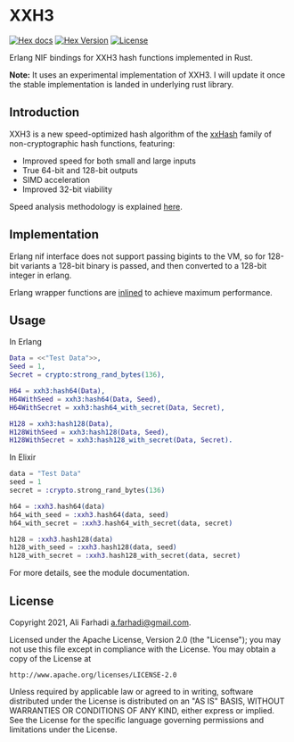 # XXH3

[![Hex docs](http://img.shields.io/badge/hex.pm-docs-green.svg?style=flat)](https://hexdocs.pm/xxh3)
[![Hex Version](http://img.shields.io/hexpm/v/xxh3.svg?style=flat)](https://hex.pm/packages/xxh3)
[![License](http://img.shields.io/hexpm/l/xxh3.svg?style=flat)](https://github.com/farhadi/xxh3/blob/master/LICENSE)

Erlang NIF bindings for XXH3 hash functions implemented in Rust.

**Note:** It uses an experimental implementation of XXH3. I will update
it once the stable implementation is landed in underlying rust library.

## Introduction

XXH3 is a new speed-optimized hash algorithm of the [xxHash](https://cyan4973.github.io/xxHash/)
family of non-cryptographic hash functions, featuring:

  - Improved speed for both small and large inputs
  - True 64-bit and 128-bit outputs
  - SIMD acceleration
  - Improved 32-bit viability

Speed analysis methodology is explained [here](https://fastcompression.blogspot.com/2019/03/presenting-xxh3.html).

## Implementation

Erlang nif interface does not support passing bigints to the VM, so for 128-bit variants
a 128-bit binary is passed, and then converted to a 128-bit integer in erlang.

Erlang wrapper functions are [inlined](https://erlang.org/doc/man/compile.html#inlining) to
achieve maximum performance.

## Usage

In Erlang

```erlang
Data = <<"Test Data">>,
Seed = 1,
Secret = crypto:strong_rand_bytes(136),

H64 = xxh3:hash64(Data),
H64WithSeed = xxh3:hash64(Data, Seed),
H64WithSecret = xxh3:hash64_with_secret(Data, Secret),

H128 = xxh3:hash128(Data),
H128WithSeed = xxh3:hash128(Data, Seed),
H128WithSecret = xxh3:hash128_with_secret(Data, Secret).
```

In Elixir

```elixir
data = "Test Data"
seed = 1
secret = :crypto.strong_rand_bytes(136)

h64 = :xxh3.hash64(data)
h64_with_seed = :xxh3.hash64(data, seed)
h64_with_secret = :xxh3.hash64_with_secret(data, secret)

h128 = :xxh3.hash128(data)
h128_with_seed = :xxh3.hash128(data, seed)
h128_with_secret = :xxh3.hash128_with_secret(data, secret)
```

For more details, see the module documentation.

## License

Copyright 2021, Ali Farhadi <a.farhadi@gmail.com>.

Licensed under the Apache License, Version 2.0 (the "License");
you may not use this file except in compliance with the License.
You may obtain a copy of the License at

    http://www.apache.org/licenses/LICENSE-2.0

Unless required by applicable law or agreed to in writing, software
distributed under the License is distributed on an "AS IS" BASIS,
WITHOUT WARRANTIES OR CONDITIONS OF ANY KIND, either express or implied.
See the License for the specific language governing permissions and
limitations under the License.
